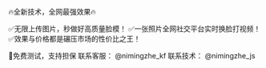🔥全新技术，全网最强效果🔥

✅无限上传图片，秒做好高质量脸模！
✅一张照片全网社交平台实时换脸打视频！
✅效果与价格都是碾压市场的性价比之王！

👊免费测试，支持担保
联系客服： @nimingzhe_kf
联系技术： @nimingzhe_js
